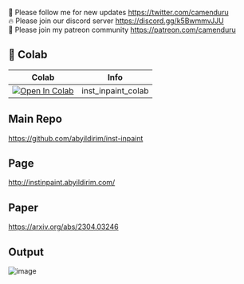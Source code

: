 🐣 Please follow me for new updates https://twitter.com/camenduru <br />
🔥 Please join our discord server https://discord.gg/k5BwmmvJJU <br />
🥳 Please join my patreon community https://patreon.com/camenduru <br />

## 🦒 Colab

| Colab | Info
| --- | --- |
[![Open In Colab](https://colab.research.google.com/assets/colab-badge.svg)](https://colab.research.google.com/github/camenduru/inst-inpaint-colab/blob/main/inst_inpaint_colab.ipynb) | inst_inpaint_colab

## Main Repo
https://github.com/abyildirim/inst-inpaint

## Page
http://instinpaint.abyildirim.com/

## Paper
https://arxiv.org/abs/2304.03246

## Output
![image](https://github.com/camenduru/inst-inpaint-colab/assets/54370274/2bf98ab9-7c51-40a1-91c7-c0864d579824)
